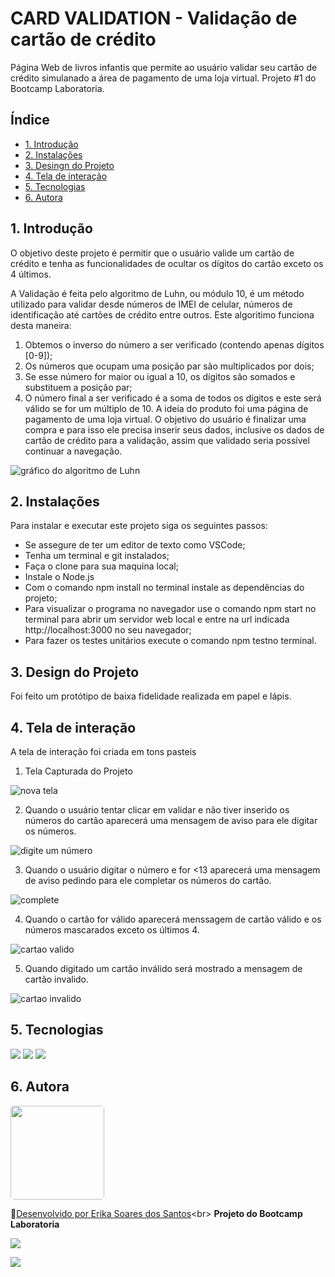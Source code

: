 # CARD VALIDATION - Validação de cartão de crédito

Página Web de livros infantis que permite ao usuário validar seu cartão de crédito simulanado a área de pagamento de uma loja virtual.
Projeto #1 do Bootcamp Laboratoria.

## Índice

- [1. Introdução](#1-Introdução)
- [2. Instalações](#2-instalações)
- [3. Desingn do Projeto](#3-design-do-Projeto)
- [4. Tela de interação](#4-tela-de-interação)
- [5. Tecnologias](#6-tecnologias)
- [6. Autora](#7-autora)

## 1. Introdução

O objetivo deste projeto é permitir que o usuário valide um cartão de crédito e tenha as funcionalidades de ocultar os dígitos do cartão exceto os 4 últimos.

A Validação é feita pelo algoritmo de Luhn, ou módulo 10, é um método utilizado para validar desde números de IMEI de celular, números de identificação até cartões de crédito entre outros. Este algoritimo funciona desta maneira:

1. Obtemos o inverso do número a ser verificado (contendo apenas dígitos [0-9]);
2. Os números que ocupam uma posição par são multiplicados por dois;
3. Se esse número for maior ou igual a 10, os dígitos são somados e substituem a posição par;
4. O número final a ser verificado é a soma de todos os dígitos e este será válido se for um múltiplo de 10.
   A ideia do produto foi uma página de pagamento de uma loja virtual. O objetivo do usuário é finalizar uma compra e para isso ele precisa inserir seus dados, inclusive os dados de cartão de crédito para a validação, assim que validado seria possível continuar a navegação.

![gráfico do algoritmo de
Luhn](https://www.101computing.net/wp/wp-content/uploads/Luhn-Algorithm.png)

## 2. Instalações

Para instalar e executar este projeto siga os seguintes passos:

- Se assegure de ter um editor de texto como VSCode;
- Tenha um terminal e git instalados;
- Faça o clone para sua maquina local;
- Instale o Node.js
- Com o comando npm install no terminal instale as dependências do projeto;
- Para visualizar o programa no navegador use o comando npm start no terminal para abrir um servidor web local e entre na url indicada http://localhost:3000 no seu navegador;
- Para fazer os testes unitários execute o comando npm testno terminal.

## 3. Design do Projeto

Foi feito um protótipo de baixa fidelidade realizada em papel e lápis.

## 4. Tela de interação

A tela de interação foi criada em tons pasteis 

1. Tela Capturada do Projeto

![nova tela](https://user-images.githubusercontent.com/109056305/217069494-8e3f1516-5e78-4869-8176-d8e34949565d.jpg)

2. Quando o usuário tentar clicar em validar e não tiver inserido os números do cartão aparecerá uma mensagem de aviso para ele digitar os números.

![digite um número](https://user-images.githubusercontent.com/109056305/217069478-27c82827-e5d0-4661-bda1-2f1526695890.jpg)

3. Quando o usuário digitar o número e for <13 aparecerá uma mensagem de aviso pedindo para ele completar os números do cartão.

![complete](https://user-images.githubusercontent.com/109056305/217069470-81ddf362-697d-4ab0-8df1-c54a6962d28e.jpg)

4. Quando o cartão for válido aparecerá menssagem de cartão válido e os números mascarados exceto os últimos 4.

![cartao valido](https://user-images.githubusercontent.com/109056305/217069467-f9083277-40ba-4838-8cd1-644ada9a7395.jpg)

5. Quando digitado um cartão inválido será mostrado a mensagem de cartão invalido.

![cartao invalido](https://user-images.githubusercontent.com/109056305/217069457-305bedb0-ce8d-4ff7-903a-38d2b8dbe7cd.jpg)


## 5. Tecnologias

<img src="https://img.shields.io/badge/HTML5-E34F26?style=for-the-badge&logo=html5&logoColor=white">

<img src="https://img.shields.io/badge/CSS-239120?&style=for-the-badge&logo=css3&logoColor=white">

<img src="https://img.shields.io/badge/JavaScript-323330?style=for-the-badge&logo=javascript&logoColor=F7DF1E">


## 6. Autora

<div>
   <img height="150" widtht="150" style="border-radius:5px;" src="https://user-images.githubusercontent.com/109056305/217401080-8b2dff1e-f6c4-4b62-96bc-d79ee4c88e60.jpeg">
</div>


🔗[Desenvolvido por Erika Soares dos Santos]("https://github.com/euerika/SAP009-card-validation")<br>
**Projeto do Bootcamp Laboratoria**

 

<a href="https://www.linkedin.com/in/erika-soares-dos-santos-54674b178/" target="_blank"><img src="https://img.shields.io/badge/-LinkedIn-%230077B5?style=for-the-badge&logo=linkedin&logoColor=white">

</a><a href = "mailto:erikasoares1209@gmail.com" target="_blank"><img src="https://img.shields.io/badge/Gmail-D14836?style=for-the-badge&logo=gmail&logoColor=white">